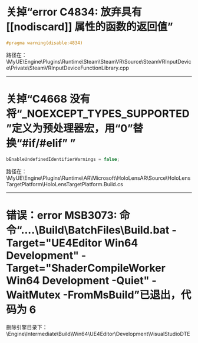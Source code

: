 
# 关掉“error C4834: 放弃具有 [[nodiscard]] 属性的函数的返回值”

```cpp
#pragma warning(disable:4834)
```

路径在：\MyUE\Engine\Plugins\Runtime\Steam\SteamVR\Source\SteamVRInputDevice\Private\SteamVRInputDeviceFunctionLibrary.cpp

---
# 关掉“C4668 没有将“_NOEXCEPT_TYPES_SUPPORTED”定义为预处理器宏，用“0”替换“#if/#elif” ”

```cpp
bEnableUndefinedIdentifierWarnings = false;
```

路径在：\MyUE\Engine\Plugins\Runtime\AR\Microsoft\HoloLensAR\Source\HoloLensTargetPlatform\HoloLensTargetPlatform.Build.cs

---
# 错误：error MSB3073: 命令“..\..\Build\BatchFiles\Build.bat -Target="UE4Editor Win64 Development" -Target="ShaderCompileWorker Win64 Development -Quiet" -WaitMutex -FromMsBuild”已退出，代码为 6

删除引擎目录下：\Engine\Intermediate\Build\Win64\UE4Editor\Development\VisualStudioDTE


